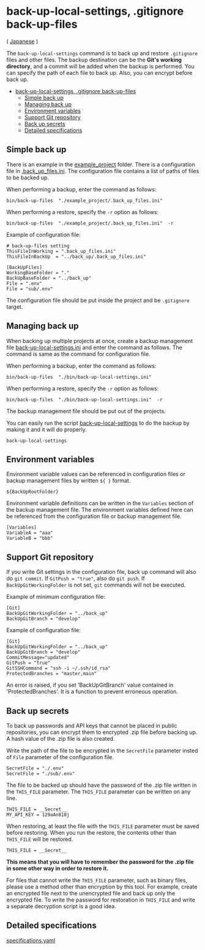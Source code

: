# back-up-local-settings, .gitignore back-up-files
<!-- Character Encoding: "WHITE SQUARE" U+25A1 is □. -->

( [Japanese](./README-jp.md) )

The `back-up-local-settings` command is to back up and restore `.gitignore` files and other files.
The backup destination can be the **Git's working directory**,
and a commit will be added when the backup is performed.
You can specify the path of each file to back up.
Also, you can encrypt before back up.

<!-- TOC depthFrom:1 -->
- [back-up-local-settings, .gitignore back-up-files](#back-up-local-settings-gitignore-back-up-files)
  - [Simple back up](#simple-back-up)
  - [Managing back up](#managing-back-up)
  - [Environment variables](#environment-variables)
  - [Support Git repository](#support-git-repository)
  - [Back up secrets](#back-up-secrets)
  - [Detailed specifications](#detailed-specifications)
<!-- /TOC -->


## Simple back up

There is an example in the [example_project](./example_project) folder.
There is a configuration file in [.back_up_files.ini](./example_project/.back_up_files.ini).
The configuration file contains a list of paths of files to be backed up.

When performing a backup, enter the command as follows:

    bin/back-up-files  "./example_project/.back_up_files.ini"

When performing a restore, specify the `-r` option as follows:

    bin/back-up-files  "./example_project/.back_up_files.ini"  -r

Example of configuration file:

    # back-up-files setting
    ThisFileInWorking = ".back_up_files.ini"
    ThisFileInBackUp  = "../back_up/.back_up_files.ini"

    [BackUpFiles]
    WorkingBaseFolder = "."
    BackUpBaseFolder = "../back_up"
    File = ".env"
    File = "sub/.env"

The configuration file should be put inside the project and be `.gitignore` target.


## Managing back up

When backing up multiple projects at once, create a backup management file
[back-up-local-settings.ini](bin/back-up-local-settings.ini) and enter the command as follows.
The command is same as the command for configuration file.

When performing a backup, enter the command as follows:

    bin/back-up-files  "./bin/back-up-local-settings.ini"

When performing a restore, specify the `-r` option as follows:

    bin/back-up-files  "./bin/back-up-local-settings.ini"  -r

The backup management file should be put out of the projects.

You can easily run the script [back-up-local-settings](bin/back-up-local-settings)
to do the backup by making it and it will do properly.

    back-up-local-settings


## Environment variables

Environment variable values can be referenced in configuration files or backup
management files by written `${ }` format.

    ${BackUpRootFolder}

Environment variable definitions can be written in the `Variables` section
of the backup management file. The environment variables defined here can be referenced
from the configuration file or backup management file.

    [Variables]
    VariableA = "aaa"
    VariableB = "bbb"


## Support Git repository

If you write Git settings in the configuration file,
back up command will also do `git commit`.
If `GitPush = "true"`, also do `git push`.
If `BackUpGitWorkingFolder` is not set, `git` commands will not be executed.

Example of minimum configuration file:

    [Git]
    BackUpGitWorkingFolder = "../back_up"
    BackUpGitBranch = "develop"

Example of configuration file:

    [Git]
    BackUpGitWorkingFolder = "../back_up"
    BackUpGitBranch = "develop"
    CommitMessage="updated"
    GitPush = "true"
    GitSSHCommand = "ssh -i ~/.ssh/id_rsa"
    ProtectedBranches = "master,main"

An error is raised, if you set 'BackUpGitBranch' value contained in 'ProtectedBranches'.
It is a function to prevent erroneous operation.


## Back up secrets

To back up passwords and API keys that cannot be placed in public repositories,
you can encrypt them to encrypted .zip file before backing up.
A hash value of the .zip file is also created.

Write the path of the file to be encrypted in the `SecretFile` parameter
insted of `File` parameter of the configuration file.

    SecretFile = "./.env"
    SecretFile = "./sub/.env"

The file to be backed up should have the password of the .zip file written in the `THIS_FILE` parameter.
The `THIS_FILE` parameter can be written on any line.

    THIS_FILE = __Secret__
    MY_API_KEY = 129aAn810j

When restoring, at least the file with the `THIS_FILE` parameter must be saved before restoring.
When you run the restore, the contents other than `THIS_FILE` will be restored.

    THIS_FILE = __Secret__

**This means that you will have to remember the password for the .zip file in some other way in order to restore it.**

For files that cannot write the `THIS_FILE` parameter, such as binary files,
please use a method other than encryption by this tool.
For example, create an encrypted file next to the unencrypted file and
back up only the encrypted file.
To write the password for restoration in `THIS_FILE`
and write a separate decryption script is a good idea.

## Detailed specifications

[specifications.yaml](specifications.yaml)
